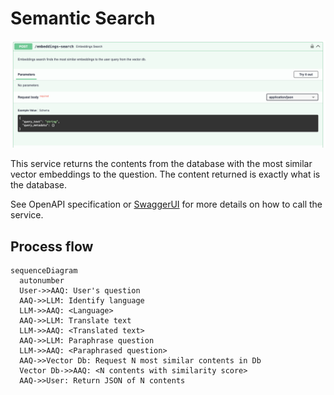 # Semantic Search

![Semantic Search](./semantic-search-screenshot.png)

This service returns the contents from the database with the most similar vector
embeddings to the question. The content returned is exactly what is the database.

See OpenAPI specification or [SwaggerUI](index.md/#swaggerui) for more details on how to call the service.

## Process flow

```mermaid
sequenceDiagram
  autonumber
  User->>AAQ: User's question
  AAQ->>LLM: Identify language
  LLM->>AAQ: <Language>
  AAQ->>LLM: Translate text
  LLM->>AAQ: <Translated text>
  AAQ->>LLM: Paraphrase question
  LLM->>AAQ: <Paraphrased question>
  AAQ->>Vector Db: Request N most similar contents in Db
  Vector Db->>AAQ: <N contents with similarity score>
  AAQ->>User: Return JSON of N contents

```
